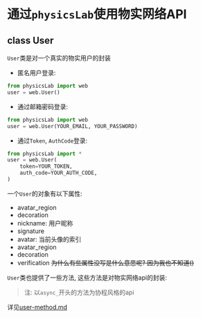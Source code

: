 # 通过`physicsLab`使用物实网络API

## class User
`User`类是对一个真实的物实用户的封装

* 匿名用户登录:
```python
from physicsLab import web
user = web.User()
```

* 通过邮箱密码登录:
```python
from physicsLab import web
user = web.User(YOUR_EMAIL, YOUR_PASSWORD)
```

* 通过`Token`, `AuthCode`登录:
```python
from physicsLab import *
user = web.User(
    token=YOUR_TOKEN,
    auth_code=YOUR_AUTH_CODE,
)
```

一个`User`的对象有以下属性:
* avatar_region
* decoration
* nickname: 用户昵称
* signature
* avatar: 当前头像的索引
* avatar_region
* decoration
* verification
<del>为什么有些属性没写是什么意思呢? 因为我也不知道()</del>

`User`类也提供了一些方法, 这些方法是对物实网络api的封装:
> 注: 以`async_`开头的方法为协程风格的api

详见[user-method.md](./docsgen/user-method.md)
